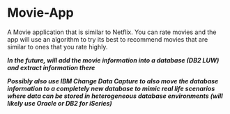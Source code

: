 # Movie-App
A Movie application that is similar to Netflix. You can rate movies and the app will use an algorithm to try its best to recommend movies that are similar to ones that you rate highly. 

***In the future, will add the movie information into a database (DB2 LUW) and extract information there***

***Possibly also use IBM Change Data Capture to also move the database information to a completely new database to mimic real life scenarios where data can be stored in heterogeneous database environments (will likely use Oracle or DB2 for iSeries)***
